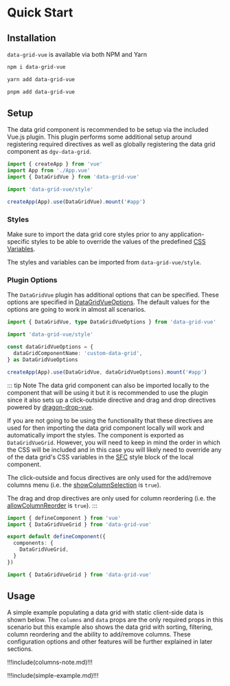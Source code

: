 # Quick Start

## Installation

`data-grid-vue` is available via both <a :href="$dgv.npmUrl" target="_blank">NPM</a> and <a :href="$dgv.yarnUrl" target="_blank">Yarn</a>

<CodeGroup>
  <CodeGroupItem title="NPM" active>

```bash
npm i data-grid-vue
```

  </CodeGroupItem>
  <CodeGroupItem title="YARN">

```bash
yarn add data-grid-vue
```

  </CodeGroupItem>
  <CodeGroupItem title="PNPM">

```bash
pnpm add data-grid-vue
```

  </CodeGroupItem>
</CodeGroup>

## Setup

The data grid component is recommended to be setup via the included Vue.js plugin. This plugin performs some additional setup around registering required directives as well as globally registering the data grid component as `dgv-data-grid`. 

```ts
import { createApp } from 'vue'
import App from './App.vue'
import { DataGridVue } from 'data-grid-vue'

import 'data-grid-vue/style'

createApp(App).use(DataGridVue).mount('#app')
```

### Styles

Make sure to import the data grid core styles prior to any application-specific styles to be able to override the values of the predefined <a href="/theme" target="_blank">CSS Variables</a>.

The styles and variables can be imported from `data-grid-vue/style`.

### Plugin Options

The `DataGridVue` plugin has additional options that can be specified. These options are specified in <a href="/generated/interfaces/DataGridVueOptions.html" target="_blank">DataGridVueOptions</a>. The default values for the options are going to work in almost all scenarios.

```ts
import { DataGridVue, type DataGridVueOptions } from 'data-grid-vue'

import 'data-grid-vue/style'

const dataGridVueOptions = {
  dataGridComponentName: 'custom-data-grid',
} as DataGridVueOptions

createApp(App).use(DataGridVue, dataGridVueOptions).mount('#app')
```

::: tip Note
The data grid component can also be imported locally to the component that will be using it but it is recommended to use the plugin since it also sets up a click-outside directive and drag and drop directives powered by [dragon-drop-vue](https://www.npmjs.com/package/dragon-drop-vue).

If you are not going to be using the functionality that these directives are used for then importing the data grid component locally will work and automatically import the styles. The component is exported as `DataGridVueGrid`. However, you will need to keep in mind the order in which the CSS will be included and in this case you will likely need to override any of the data grid's CSS variables in the [SFC](https://vuejs.org/guide/scaling-up/sfc.html) style block of the local component.

The click-outside and focus directives are only used for the add/remove columns menu (i.e. the [showColumnSelection](/generated/DataGridVueGrid/#showcolumnselection) is `true`).

The drag and drop directives are only used for column reordering (i.e. the [allowColumnReorder](/generated/DataGridVueGrid/#allowcolumnreorder) is `true`).
:::

<CodeGroup>
  <CodeGroupItem title="Options API" active>

```ts
import { defineComponent } from 'vue'
import { DataGridVueGrid } from 'data-grid-vue'

export default defineComponent({
  components: {
    DataGridVueGrid,
  }
})
```

  </CodeGroupItem>  
  <CodeGroupItem title="<script setup>">

```ts
import { DataGridVueGrid } from 'data-grid-vue'
```

  </CodeGroupItem>
</CodeGroup>

## Usage

A simple example populating a data grid with static client-side data is shown below. The `columns` and `data` props are the only required props in this scenario but this example also shows the data grid with sorting, filtering, column reordering and the ability to add/remove columns. These configuration options and other features will be further explained in later sections.

!!!include(columns-note.md)!!!

!!!include(simple-example.md)!!!
